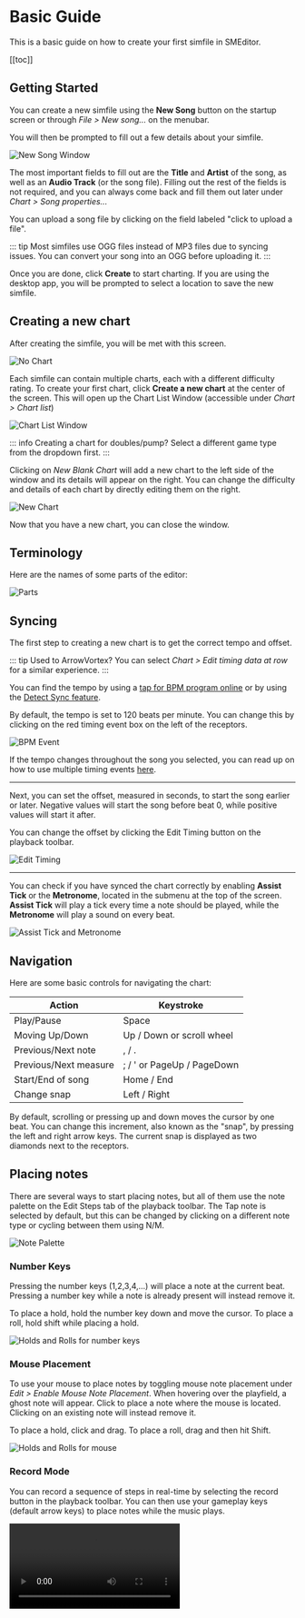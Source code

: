 # Basic Guide

This is a basic guide on how to create your first simfile in SMEditor.

[[toc]]

## Getting Started

You can create a new simfile using the **New Song** button on the startup screen
or through *File > New song...* on the menubar.

You will then be prompted to fill out a few details about your simfile.

![New Song Window](basic-guide-assets/new-song.png)

The most important fields to fill out are the **Title** and **Artist** of the song,
as well as an **Audio Track** (or the song file).
Filling out the rest of the fields is not required, and you can always come back and
fill them out later under *Chart > Song properties...*

You can upload a song file by clicking on the field labeled "click to upload a file".

::: tip
Most simfiles use OGG files instead of MP3 files due to syncing issues.
You can convert your song into an OGG before uploading it.
:::

Once you are done, click **Create** to start charting. If you are using the desktop app,
you will be prompted to select a location to save the new simfile.

## Creating a new chart

After creating the simfile, you will be met with this screen.

![No Chart](basic-guide-assets/no-chart.png)

Each simfile can contain multiple charts, each with a different difficulty rating.
To create your first chart, click **Create a new chart** at the center of the screen.
This will open up the Chart List Window (accessible under *Chart > Chart list*)


![Chart List Window](basic-guide-assets/empty-chart-list.png)

::: info
Creating a chart for doubles/pump? Select a different game type from the dropdown first.
:::

Clicking on *New Blank Chart* will add a new chart to the left side of the window
and its details will appear on the right. You can change the difficulty and details
of each chart by directly editing them on the right.

![New Chart](basic-guide-assets/empty-chart.png)

Now that you have a new chart, you can close the window.


## Terminology

Here are the names of some parts of the editor:

![Parts](basic-guide-assets/parts.png)

## Syncing

The first step to creating a new chart is to get the correct tempo and offset.

::: tip
Used to ArrowVortex? You can select *Chart > Edit timing data at row* for a similar experience.
:::

You can find the tempo by using a [tap for BPM program online](https://www.all8.com/tools/bpm.htm)
or by using the [Detect Sync feature](./auto-sync).

By default, the tempo is set to 120 beats per minute. You can change this by clicking on the red timing event
box on the left of the receptors.

![BPM Event](basic-guide-assets/bpm-event.png)

If the tempo changes throughout the song you selected, you can read up on how to use
multiple timing events [here](./timing-events).

---

Next, you can set the offset, measured in seconds, to start the song earlier or later.
Negative values will start the song before beat 0, while positive values will start it
after.

You can change the offset by clicking the Edit Timing button on the playback toolbar.


![Edit Timing](basic-guide-assets/playback-timing.png)

---

You can check if you have synced the chart correctly by enabling **Assist Tick** or the **Metronome**,
located in the submenu at the top of the screen.
**Assist Tick** will play a tick every time a note should be played, while the **Metronome** will
play a sound on every beat.

![Assist Tick and Metronome](basic-guide-assets/assist.png)

## Navigation

Here are some basic controls for navigating the chart:

| Action                | Keystroke                  |
|-----------------------|----------------------------|
| Play/Pause            | Space                      |
| Moving Up/Down        | Up / Down or scroll wheel  |
| Previous/Next note    | , / .                      |
| Previous/Next measure | ; / ' or PageUp / PageDown |
| Start/End of song     | Home / End                 |
| Change snap           | Left / Right               |

By default, scrolling or pressing up and down moves the cursor by one beat.
You can change this increment, also known as the "snap", by pressing the left and right
arrow keys. The current snap is displayed as two diamonds next to the receptors.

## Placing notes

There are several ways to start placing notes, but all of them use the note palette on the
Edit Steps tab of the playback toolbar. The Tap note is selected by default, but this can be
changed by clicking on a different note type or cycling between them using N/M.

![Note Palette](basic-guide-assets/palette.png)

### Number Keys

Pressing the number keys (1,2,3,4,...) will place a note at the current beat.
Pressing a number key while a note is already present will instead remove it.

To place a hold, hold the number key down and move the cursor.
To place a roll, hold shift while placing a hold.

![Holds and Rolls for number keys](basic-guide-assets/hold-roll-number.gif)

### Mouse Placement

To use your mouse to place notes by toggling mouse note placement under
*Edit > Enable Mouse Note Placement*.
When hovering over the playfield, a ghost note will appear. Click to place a note
where the mouse is located. Clicking on an existing note will instead remove it.

To place a hold, click and drag. To place a roll, drag and then hit Shift.

![Holds and Rolls for mouse](basic-guide-assets/hold-roll-mouse.gif)

### Record Mode

You can record a sequence of steps in real-time by selecting the record button in the
playback toolbar. You can then use your gameplay keys (default arrow keys) to place notes
while the music plays.

<video controls="controls" src="./basic-guide-assets/record.mov"/>

## Playtesting

Clicking the playtest button on the playback toolbar allows you to play your chart. The default
keybinds are the arrow keys and WASD, but these can be changed under *Preferences > Gameplay keybinds...*

<video controls="controls" src="./basic-guide-assets/playtest.mov"/>

You may want to set your global offset to compensate for the delay between hitting the keys
and the computer registering the input. This offset will apply to every chart you play and can
be set under *Preferences > Options...*. This offset does not affect the timing of **Assist Tick**,
so if it still sounds off, your song offset is incorrect.

The Play Statistics tab in the bottom left shows info about your performance, including a
histogram for how early or late you were hitting the notes. If you were hitting consistently
early or late, this could be an indication of a misaligned offset. You can click the buttons
below the histogram to automatically readjust the offset according to the previous play.

![Auto offset adjust](basic-guide-assets/adjust.gif)

## Saving and Exporting

To save your work, select *File > Save*.

If you are using the desktop app, this will automatically save your work to your hard drive.

If you are using a browser, your work will be saved inside your browser's file system.
To export your work to your hard drive, select *File > Save and export current song*.

::: warning
Remember to save your work regularly, since there is no autosave.
:::
